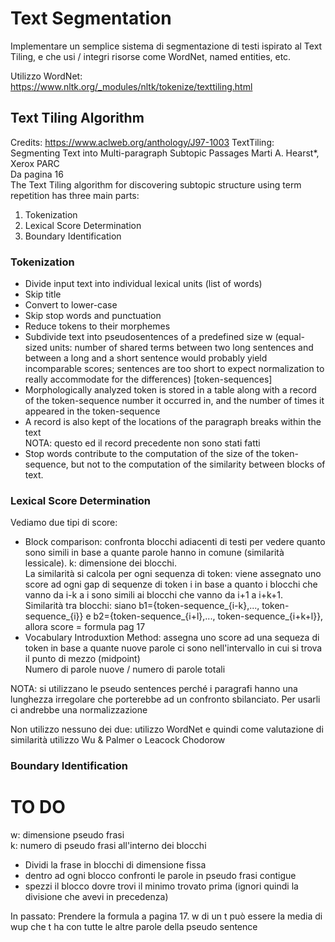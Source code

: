 # Text Segmentation
Implementare un semplice sistema di segmentazione
di testi ispirato al Text Tiling, e che usi / integri risorse
come WordNet, named entities, etc.

Utilizzo WordNet: https://www.nltk.org/_modules/nltk/tokenize/texttiling.html

## Text Tiling Algorithm
Credits: https://www.aclweb.org/anthology/J97-1003
TextTiling: Segmenting Text into
Multi-paragraph Subtopic Passages
Marti A. Hearst*, Xerox PARC  
Da pagina 16  
The Text Tiling algorithm for discovering subtopic structure
using term repetition has three main parts:
1. Tokenization
2. Lexical Score Determination
3. Boundary Identification

### Tokenization
- Divide input text into individual lexical units (list of words)
- Skip title
- Convert to lower-case
- Skip stop words and punctuation
- Reduce tokens to their morphemes
- Subdivide text into pseudosentences of a predefined
 size w (equal-sized units: number of shared terms
between two long sentences and between a long and a short
sentence would probably yield incomparable scores; sentences
are too short to expect normalization to really accommodate
for the differences) [token-sequences]
- Morphologically analyzed token is stored in a table along
with a record of the token-sequence number
it occurred in, and the number of times it appeared in the 
token-sequence
- A record is also kept of the locations of the paragraph
breaks within the text  
NOTA: questo ed il record precedente non sono stati fatti
- Stop words contribute to the computation of the size of
the token-sequence, but not to the computation of
the similarity between blocks of text.

### Lexical Score Determination
Vediamo due tipi di score:
- Block comparison: confronta blocchi adiacenti di testi per
vedere quanto sono simili in base a quante parole hanno in
comune (similarità lessicale). k: dimensione dei blocchi.  
La similarità si calcola per ogni sequenza di token: viene assegnato
uno score ad ogni gap di sequenze di token i in base a quanto
i blocchi che vanno da i-k a i sono simili ai blocchi che vanno
da i+1 a i+k+1.  
Similarità tra blocchi: siano b1={token-sequence_{i-k},...,
token-sequence_{i}} e b2={token-sequence_{i+l},...,
token-sequence_{i+k+l}}, allora score = formula pag 17
- Vocabulary Introduxtion Method: assegna uno score ad una
sequeza di token in base a quante nuove parole ci sono 
nell'intervallo in cui si trova il punto di mezzo (midpoint)  
Numero di parole nuove / numero di parole totali

NOTA: si utilizzano le pseudo sentences perché i paragrafi
hanno una lunghezza irregolare che porterebbe ad un confronto
sbilanciato. Per usarli ci andrebbe una normalizzazione  

Non utilizzo nessuno dei due: utilizzo WordNet e quindi come
valutazione di similarità utilizzo Wu & Palmer o Leacock Chodorow

### Boundary Identification



# TO DO
w: dimensione pseudo frasi  
k: numero di pseudo frasi all'interno dei blocchi

- Dividi la frase in blocchi di dimensione fissa
- dentro ad ogni blocco confronti le parole in pseudo frasi
contigue
- spezzi il blocco dovre trovi il minimo trovato prima
(ignori quindi la divisione che avevi in precedenza)

In passato: Prendere la formula a pagina 17. w di un t 
può essere la media di wup che t ha con tutte le altre
parole della pseudo sentence
